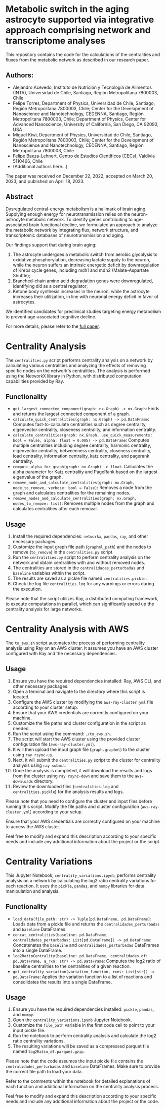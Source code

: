 # Metabolic switch in the aging astrocyte supported via integrative approach comprising network and transcriptome analyses

This repository contains the code for the calculations of the centralities and fluxes from the metabolic network as described in our research paper. 

## Authors:

- Alejandro Acevedo, Instituto de Nutrición y Tecnología de Alimentos (INTA), Universidad de Chile, Santiago, Región Metropolitana 7800003, Chile 
- Felipe Torres, Department of Physics, Universidad de Chile, Santiago, Región Metropolitana 7800003, Chile; Center for the Development of Nanoscience and Nanotechnology, CEDENNA, Santiago, Región Metropolitana 7800003, Chile; Department of Physics, Center for Advanced Nanoscience, University of California, San Diego, CA 92093, USA 
- Miguel Kiwi, Department of Physics, Universidad de Chile, Santiago, Región Metropolitana 7800003, Chile; Center for the Development of Nanoscience and Nanotechnology, CEDENNA, Santiago, Región Metropolitana 7800003, Chile
- Felipe Baeza-Lehnert, Centro de Estudios Científicos (CECs), Valdivia 5110466, Chile
- (Additional authors here...)

The paper was received on December 22, 2022, accepted on March 20, 2023, and published on April 18, 2023. 

## Abstract

Dysregulated central-energy metabolism is a hallmark of brain aging. Supplying enough energy for neurotransmission relies on the neuron-astrocyte metabolic network. To identify genes contributing to age-associated brain functional decline, we formulated an approach to analyze the metabolic network by integrating flux, network structure, and transcriptomic databases of neurotransmission and aging.

Our findings support that during brain aging:
1. The astrocyte undergoes a metabolic switch from aerobic glycolysis to oxidative phosphorylation, decreasing lactate supply to the neuron, while the neuron suffers an intrinsic energetic deficit by downregulation of Krebs cycle genes, including mdh1 and mdh2 (Malate-Aspartate Shuttle);
2. Branched-chain amino acid degradation genes were downregulated, identifying dld as a central regulator;
3. Ketone body synthesis increases in the neuron, while the astrocyte increases their utilization, in line with neuronal energy deficit in favor of astrocytes.

We identified candidates for preclinical studies targeting energy metabolism to prevent age-associated cognitive decline.

For more details, please refer to the [full paper](https://pubmed.ncbi.nlm.nih.gov/37074814/).

# Centrality Analysis

The `centralities.py` script performs centrality analysis on a network by calculating various centralities and analyzing the effects of removing specific nodes on the network's centralities. The analysis is performed using the NetworkX library in Python, with distributed computation capabilities provided by Ray.

## Functionality

- `get_largest_connected_component(graph: nx.Graph) -> nx.Graph`: Finds and returns the largest connected component of a graph.
- `calculate_quick_centralities(graph: nx.Graph) -> pd.DataFrame`: Computes fast-to-calculate centralities such as degree centrality, eigenvector centrality, closeness centrality, and information centrality.
- `calculate_centralities(graph: nx.Graph, use_quick_measurements: bool = False, alpha: float = 0.005) -> pd.DataFrame`: Computes multiple centralities including degree centrality, harmonic centrality, eigenvector centrality, betweenness centrality, closeness centrality, load centrality, information centrality, katz centrality, and pagerank centrality.
- `compute_alpha_for_graph(graph: nx.Graph) -> float`: Calculates the alpha parameter for Katz centrality and PageRank based on the largest eigenvalue of the graph.
- `remove_node_and_calculate_centralities(graph: nx.Graph, node_to_remove, verbose: bool = False)`: Removes a node from the graph and calculates centralities for the remaining nodes.
- `remove_nodes_and_calculate_centralities(graph: nx.Graph, nodes_to_remove: list)`: Removes multiple nodes from the graph and calculates centralities after each removal.

## Usage

1. Install the required dependencies: `networkx`, `pandas`, `ray`, and other necessary packages.
2. Customize the input graph file path (`graphml_path`) and the nodes to remove (`to_remove`) in the `centralities.py` script.
3. Run the `centralities.py` script to perform centrality analysis on the network and obtain centralities with and without removed nodes.
4. The centralities are stored in the `centralidades_perturbadas` and `baseline` variables within the script.
5. The results are saved as a pickle file named `centralities.pickle`.
6. Check the log file `centralities.log` for any warnings or errors during the execution.

Please note that the script utilizes Ray, a distributed computing framework, to execute computations in parallel, which can significantly speed up the centrality analysis for large networks.

# Centrality Analysis with AWS

The `to_aws.sh` script automates the process of performing centrality analysis using Ray on an AWS cluster. It assumes you have an AWS cluster configured with Ray and the necessary dependencies.

## Usage

1. Ensure you have the required dependencies installed: Ray, AWS CLI, and other necessary packages.
2. Open a terminal and navigate to the directory where this script is located.
3. Configure the AWS cluster by modifying the `aws-ray-cluster.yml` file according to your cluster setup.
4. Ensure that your AWS credentials are correctly configured on your machine.
5. Customize the file paths and cluster configuration in the script as needed.
6. Run the script using the command: `./to_aws.sh`.
7. The script will start the AWS cluster using the provided cluster configuration file (`aws-ray-cluster.yml`).
8. It will then upload the input graph file (`graph.graphml`) to the cluster using `ray rsync-up`.
9. Next, it will submit the `centralities.py` script to the cluster for centrality analysis using `ray submit`.
10. Once the analysis is completed, it will download the results and logs from the cluster using `ray rsync-down` and save them to the `aws-downloads` directory.
11. Review the downloaded files (`centralities.log` and `centralities.pickle`) for the analysis results and logs.

Please note that you need to configure the cluster and input files before running this script. Modify the file paths and cluster configuration (`aws-ray-cluster.yml`) according to your setup.

Ensure that your AWS credentials are correctly configured on your machine to access the AWS cluster.

Feel free to modify and expand this description according to your specific needs and include any additional information about the project or the script.


# Centrality Variations

This Jupyter Notebook, `centrality_variations.ipynb`, performs centrality analysis on a network by calculating the log2 ratio centrality variations for each reaction. It uses the `pickle`, `pandas`, and `numpy` libraries for data manipulation and analysis.

## Functionality

- `load_data(file_path: str) -> Tuple[pd.DataFrame, pd.DataFrame]`: Loads data from a pickle file and returns the `centralidades_perturbadas` and `baseline` DataFrames.
- `concat_centralities(baseline: pd.DataFrame, centralidades_perturbadas: List[pd.DataFrame]) -> pd.DataFrame`: Concatenates the `baseline` and `centralidades_perturbadas` DataFrames into a single DataFrame.
- `log2RatioCentrality(baseline: pd.DataFrame, centralidades_df: pd.DataFrame, a_rxn: str) -> pd.DataFrame`: Computes the log2 ratio of baseline centralities to the centralities of a given reaction.
- `get_centrality_variation(variation_function, rxns: List[str]) -> pd.DataFrame`: Applies the variation function to a list of reactions and consolidates the results into a single DataFrame.

## Usage

1. Ensure you have the required dependencies installed: `pickle`, `pandas`, and `numpy`.
2. Open the `centrality_variations.ipynb` Jupyter Notebook.
3. Customize the `file_path` variable in the first code cell to point to your input pickle file.
4. Run the notebook to perform centrality analysis and calculate the log2 ratio centrality variations.
5. The resulting variations will be saved as a compressed parquet file named `log2Ratio_df.parquet.gzip`.

Please note that the code assumes the input pickle file contains the `centralidades_perturbadas` and `baseline` DataFrames. Make sure to provide the correct file path to load your data.

Refer to the comments within the notebook for detailed explanations of each function and additional information on the centrality analysis process.

Feel free to modify and expand this description according to your specific needs and include any additional information about the project or the code.




